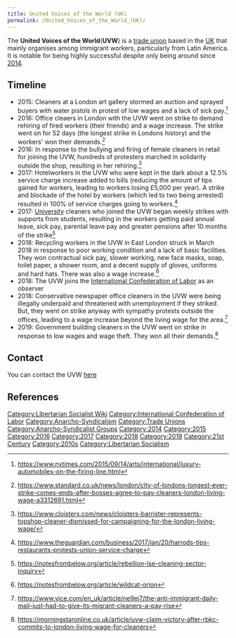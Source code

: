 ```yaml
---
title: United Voices of the World (UK)
permalink: /United_Voices_of_the_World_(UK)/
---
```


The **United Voices of the World**(**UVW**) is a [trade
union](Trade_Union.md "wikilink") based in the
[UK](United_Kingdom.md "wikilink") that mainly organises among immigrant
workers, particularly from Latin America. It is notable for being highly
successful despite only being around since
[2014](Timeline_of_Libertarian_Socialism_in_Northern_Europe.md "wikilink").

## Timeline

- 2015: Cleaners at a London art gallery stormed an auction and sprayed
  buyers with water pistols in protest of low wages and a lack of sick
  pay.[^1]
- 2016: Office cleaers in London with the UVW went on strike to demand
  rehiring of fired workers (their friends) and a wage increase. The
  strike went on for 52 days (the longest strike in Londons history) and
  the workers' won their demands.[^2]
- 2016: In response to the bullying and firing of female cleaners in
  retail for joining the UVW, hundreds of protesters marched in
  solidarity outside the shop, resulting in her rehiring.[^3]
- 2017: Hotelworkers in the UVW who were kept in the dark about a 12.5%
  service charge increase added to bills (reducing the amount of tips
  gained for workers, leading to workers losing £5,000 per year). A
  strike and blockade of the hotel by workers (which led to two being
  arrested) resulted in 100% of service charges going to workers.[^4]
- 2017: [University](University.md "wikilink") cleaners who joined the UVW
  began weekly strikes with supports from students, resulting in the
  workers getting paid annual leave, sick pay, parental leave pay and
  greater pensions after 10 months of the strike[^5]
- 2018: Recycling workers in the UVW in East London struck in March 2018
  in response to poor working condition and a lack of basic facilities.
  They won contractual sick pay, slower working, new face masks, soap,
  toilet paper, a shower room, and a decent supply of gloves, uniforms
  and hard hats. There was also a wage increase.[^6]
- 2018: The UVW joins the [International Confederation of
  Labor](International_Confederation_of_Labor.md "wikilink") as an observer
- 2018: Conservative newspaper office cleaners in the UVW were being
  illegally underpaid and threatened with unemployment if they striked.
  But, they went on strike anyway with sympathy protests outside the
  offices, leading to a wage increase beyond the living wage for the
  area.[^7]
- 2019: Government building cleaners in the UVW went on strike in
  response to low wages and wage theft. They won all their demands.[^8]

## Contact

You can contact the UVW [here](https://www.uvwunion.org.uk/contact)

## References

<references />

[Category:Libertarian Socialist
Wiki](Category:Libertarian_Socialist_Wiki.md "wikilink")
[Category:International Confederation of
Labor](Category:International_Confederation_of_Labor.md "wikilink")
[Category:Anarcho-Syndicalism](Category:Anarcho-Syndicalism.md "wikilink")
[Category:Trade Unions](Category:Trade_Unions.md "wikilink")
[Category:Anarcho-Syndicalist
Groups](Category:Anarcho-Syndicalist_Groups.md "wikilink")
[Category:2014](Category:2014.md "wikilink")
[Category:2015](Category:2015.md "wikilink")
[Category:2016](Category:2016.md "wikilink")
[Category:2017](Category:2017.md "wikilink")
[Category:2018](Category:2018.md "wikilink")
[Category:2019](Category:2019.md "wikilink") [Category:21st
Century](Category:21st_Century.md "wikilink")
[Category:2010s](Category:2010s.md "wikilink") [Category:Libertarian
Socialism](Category:Libertarian_Socialism.md "wikilink")

[^1]: <https://www.nytimes.com/2015/09/14/arts/international/luxury-automobiles-on-the-firing-line.html>

[^2]: <https://www.standard.co.uk/news/london/city-of-londons-longest-ever-strike-comes-ends-after-bosses-agree-to-pay-cleaners-london-living-wage-a3312691.html>

[^3]: <https://www.cloisters.com/news/cloisters-barrister-represents-topshop-cleaner-dismissed-for-campaigning-for-the-london-living-wage/>

[^4]: <https://www.theguardian.com/business/2017/jan/20/harrods-tips-restaurants-protests-union-service-charge>

[^5]: <https://notesfrombelow.org/article/rebellion-lse-cleaning-sector-inquiry>

[^6]: <https://notesfrombelow.org/article/wildcat-orion>

[^7]: <https://www.vice.com/en_uk/article/ne9ej7/the-anti-immigrant-daily-mail-just-had-to-give-its-migrant-cleaners-a-pay-rise>

[^8]: <https://morningstaronline.co.uk/article/uvw-claim-victory-after-rbkc-commits-to-london-living-wage-for-cleaners>